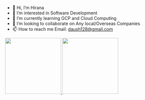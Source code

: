 - 👋 Hi, I’m Hirana 
- 👀 I’m interested in Software Development
- 🌱 I’m currently learning GCP and Cloud Computing
- 💞️ I’m looking to collaborate on Any local/Overseas Companies
- 📫 How to reach me Email: daush128@gmail.com
<p align="left">
<a href="https://github.com/Hira478">
  <img height="180em" src="https://github-readme-stats-eight-theta.vercel.app/api?username=gilangadhan&show_icons=true&theme=algolia&include_all_commits=true&count_private=true"/>
  <img height="180em" src="https://github-readme-stats-eight-theta.vercel.app/api/top-langs/?username=gilangadhan&layout=compact&langs_count=8&theme=algolia"/>
</a>
</p>

<!---
Hira478/Hira478 is a ✨ special ✨ repository because its `README.md` (this file) appears on your GitHub profile.
You can click the Preview link to take a look at your changes.
--->
